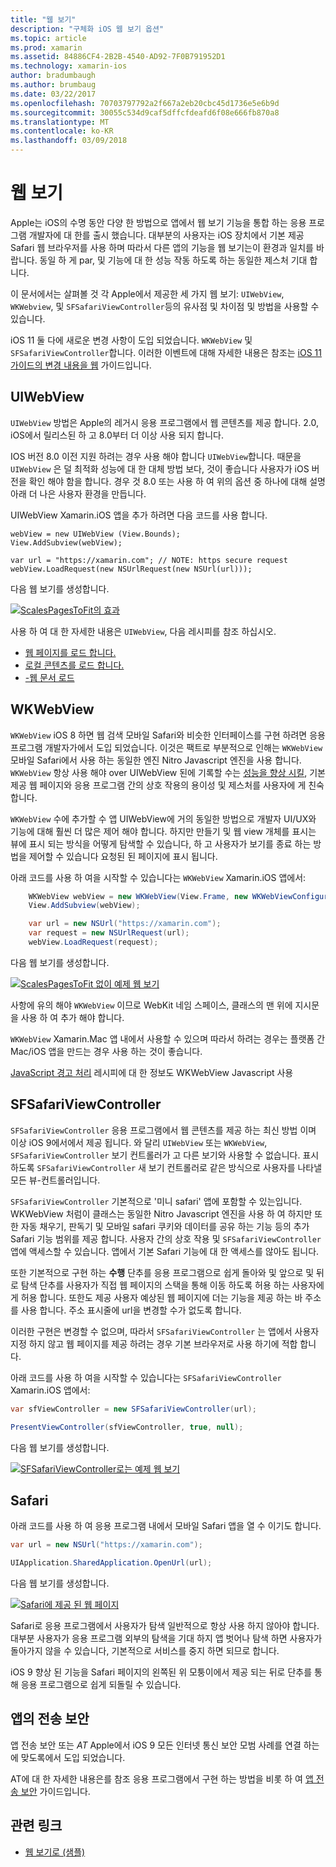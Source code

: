 ```yaml
---
title: "웹 보기"
description: "구체화 iOS 웹 보기 옵션"
ms.topic: article
ms.prod: xamarin
ms.assetid: 84886CF4-2B2B-4540-AD92-7F0B791952D1
ms.technology: xamarin-ios
author: bradumbaugh
ms.author: brumbaug
ms.date: 03/22/2017
ms.openlocfilehash: 70703797792a2f667a2eb20cbc45d1736e5e6b9d
ms.sourcegitcommit: 30055c534d9caf5dffcfdeafd6f08e666fb870a8
ms.translationtype: MT
ms.contentlocale: ko-KR
ms.lasthandoff: 03/09/2018
---
```

# <a name="web-views"></a>웹 보기

Apple는 iOS의 수명 동안 다양 한 방법으로 앱에서 웹 보기 기능을 통합 하는 응용 프로그램 개발자에 대 한를 출시 했습니다. 대부분의 사용자는 iOS 장치에서 기본 제공 Safari 웹 브라우저를 사용 하며 따라서 다른 앱의 기능을 웹 보기는이 환경과 일치를 바랍니다. 동일 하 게 par, 및 기능에 대 한 성능 작동 하도록 하는 동일한 제스처 기대 합니다.

이 문서에서는 살펴볼 것 각 Apple에서 제공한 세 가지 웹 보기: `UIWebView`, `WKWebview`, 및 `SFSafariViewController`등의 유사점 및 차이점 및 방법을 사용할 수 있습니다. 

iOS 11 둘 다에 새로운 변경 사항이 도입 되었습니다. `WKWebView` 및 `SFSafariViewController`합니다. 이러한 이벤트에 대해 자세한 내용은 참조는 [iOS 11 가이드의 변경 내용을 웹](~/ios/platform/introduction-to-ios11/web.md) 가이드입니다.

## <a name="uiwebview"></a>UIWebView

`UIWebView` 방법은 Apple의 레거시 응용 프로그램에서 웹 콘텐츠를 제공 합니다. 2.0, iOS에서 릴리스된 하 고 8.0부터 더 이상 사용 되지 합니다.

IOS 버전 8.0 이전 지원 하려는 경우 사용 해야 합니다 `UIWebView`합니다. 때문을 `UIWebView` 은 덜 최적화 성능에 대 한 대체 방법 보다, 것이 좋습니다 사용자가 iOS 버전을 확인 해야 함을 합니다. 경우 것 8.0 또는 사용 하 여 위의 옵션 중 하나에 대해 설명 아래 더 나은 사용자 환경을 만듭니다.
 
UIWebView Xamarin.iOS 앱을 추가 하려면 다음 코드를 사용 합니다.
 
```
webView = new UIWebView (View.Bounds);
View.AddSubview(webView);

var url = "https://xamarin.com"; // NOTE: https secure request
webView.LoadRequest(new NSUrlRequest(new NSUrl(url)));
```

다음 웹 보기를 생성합니다.

[![](uiwebview-images/webview.png "ScalesPagesToFit의 효과")](uiwebview-images/webview.png#lightbox)

사용 하 여 대 한 자세한 내용은 `UIWebView`, 다음 레시피를 참조 하십시오.


- [웹 페이지를 로드 합니다.](https://developer.xamarin.com/recipes/ios/content_controls/web_view/load_a_web_page/)
- [로컬 콘텐츠를 로드 합니다.](https://developer.xamarin.com/recipes/ios/content_controls/web_view/load_local_content/)
- [-웹 문서 로드](https://developer.xamarin.com/recipes/ios/content_controls/web_view/load_non-web_documents/)

## <a name="wkwebview"></a>WKWebView

`WKWebView` iOS 8 하면 웹 검색 모바일 Safari와 비슷한 인터페이스를 구현 하려면 응용 프로그램 개발자가에서 도입 되었습니다. 이것은 팩트로 부분적으로 인해는 `WKWebView` 모바일 Safari에서 사용 하는 동일한 엔진 Nitro Javascript 엔진을 사용 합니다. `WKWebView` 항상 사용 해야 over UIWebView 된에 기록할 수는 [성능을 향상 시킬](http://blog.initlabs.com/post/100113463211/wkwebview-vs-uiwebview), 기본 제공 웹 페이지와 응용 프로그램 간의 상호 작용의 용이성 및 제스처를 사용자에 게 친숙 합니다.
  
`WKWebView` 수에 추가할 수 앱 UIWebView에 거의 동일한 방법으로 개발자 UI/UX와 기능에 대해 훨씬 더 많은 제어 해야 합니다. 하지만 만들기 및 웹 view 개체를 표시는 뷰에 표시 되는 방식을 어떻게 탐색할 수 있습니다, 하 고 사용자가 보기를 종료 하는 방법을 제어할 수 있습니다 요청된 된 페이지에 표시 됩니다.  

아래 코드를 사용 하 여을 시작할 수 있습니다는 `WKWebView` Xamarin.iOS 앱에서:

```csharp
    WKWebView webView = new WKWebView(View.Frame, new WKWebViewConfiguration());
    View.AddSubview(webView);

    var url = new NSUrl("https://xamarin.com");
    var request = new NSUrlRequest(url);
    webView.LoadRequest(request);
```

다음 웹 보기를 생성합니다.

[![](uiwebview-images/wkwebview.png "ScalesPagesToFit 없이 예제 웹 보기")](uiwebview-images/wkwebview.png#lightbox)

사항에 유의 해야 `WKWebView` 이므로 WebKit 네임 스페이스, 클래스의 맨 위에 지시문을 사용 하 여 추가 해야 합니다.

`WKWebView` Xamarin.Mac 앱 내에서 사용할 수 있으며 따라서 하려는 경우는 플랫폼 간 Mac/iOS 앱을 만드는 경우 사용 하는 것이 좋습니다.

[JavaScript 경고 처리](https://developer.xamarin.com/recipes/ios/content_controls/web_view/handle_javascript_alerts/) 레시피에 대 한 정보도 WKWebView Javascript 사용

<a name="safariviewcontroller" />

## <a name="sfsafariviewcontroller"></a>SFSafariViewController
 
 `SFSafariViewController` 응용 프로그램에서 웹 콘텐츠를 제공 하는 최신 방법 이며 이상 iOS 9에서에서 제공 됩니다. 와 달리 `UIWebView` 또는 `WKWebView`, `SFSafariViewController` 보기 컨트롤러가 고 다른 보기와 사용할 수 없습니다. 표시 하도록 `SFSafariViewController` 새 보기 컨트롤러로 같은 방식으로 사용자를 나타낼 모든 뷰-컨트롤러입니다.
 
 `SFSafariViewController` 기본적으로 '미니 safari' 앱에 포함할 수 있는입니다. WKWebView 처럼이 클래스는 동일한 Nitro Javascript 엔진을 사용 하 여 하지만 또한 자동 채우기, 판독기 및 모바일 safari 쿠키와 데이터를 공유 하는 기능 등의 추가 Safari 기능 범위를 제공 합니다. 사용자 간의 상호 작용 및 `SFSafariViewController` 앱에 액세스할 수 있습니다. 앱에서 기본 Safari 기능에 대 한 액세스를 않아도 됩니다.
 
또한 기본적으로 구현 하는 **수행** 단추를 응용 프로그램으로 쉽게 돌아와 및 앞으로 및 뒤로 탐색 단추를 사용자가 직접 웹 페이지의 스택을 통해 이동 하도록 허용 하는 사용자에 게 허용 합니다. 또한도 제공 사용자 예상된 웹 페이지에 더는 기능을 제공 하는 바 주소를 사용 합니다. 주소 표시줄에 url을 변경할 수가 없도록 합니다. 

이러한 구현은 변경할 수 없으며, 따라서 `SFSafariViewController` 는 앱에서 사용자 지정 하지 않고 웹 페이지를 제공 하려는 경우 기본 브라우저로 사용 하기에 적합 합니다.

아래 코드를 사용 하 여을 시작할 수 있습니다는 `SFSafariViewController` Xamarin.iOS 앱에서:

```csharp
var sfViewController = new SFSafariViewController(url);

PresentViewController(sfViewController, true, null);
```

다음 웹 보기를 생성합니다.

[![](uiwebview-images/sfsafariviewcontroller.png "SFSafariViewController로는 예제 웹 보기")](uiwebview-images/sfsafariviewcontroller.png#lightbox)

## <a name="safari"></a>Safari

아래 코드를 사용 하 여 응용 프로그램 내에서 모바일 Safari 앱을 열 수 이기도 합니다.

```csharp
var url = new NSUrl("https://xamarin.com");

UIApplication.SharedApplication.OpenUrl(url);

```

다음 웹 보기를 생성합니다.

[![](uiwebview-images/safari.png "Safari에 제공 된 웹 페이지")](uiwebview-images/safari.png#lightbox)

Safari로 응용 프로그램에서 사용자가 탐색 일반적으로 항상 사용 하지 않아야 합니다. 대부분 사용자가 응용 프로그램 외부의 탐색을 기대 하지 앱 벗어나 탐색 하면 사용자가 돌아가지 않을 수 있습니다, 기본적으로 서비스를 중지 하면 되므로 합니다.

iOS 9 향상 된 기능을 Safari 페이지의 왼쪽된 위 모퉁이에서 제공 되는 뒤로 단추를 통해 응용 프로그램으로 쉽게 되돌릴 수 있습니다.

## <a name="app-transport-security"></a>앱의 전송 보안

앱 전송 보안 또는 *AT* Apple에서 iOS 9 모든 인터넷 통신 보안 모범 사례를 연결 하는에 맞도록에서 도입 되었습니다.

AT에 대 한 자세한 내용은를 참조 응용 프로그램에서 구현 하는 방법을 비롯 하 여 [앱 전송 보안](~/ios/app-fundamentals/ats.md) 가이드입니다.

## <a name="related-links"></a>관련 링크

- [웹 보기로 (샘플)](https://developer.xamarin.com/samples/monotouch/WebView/)
